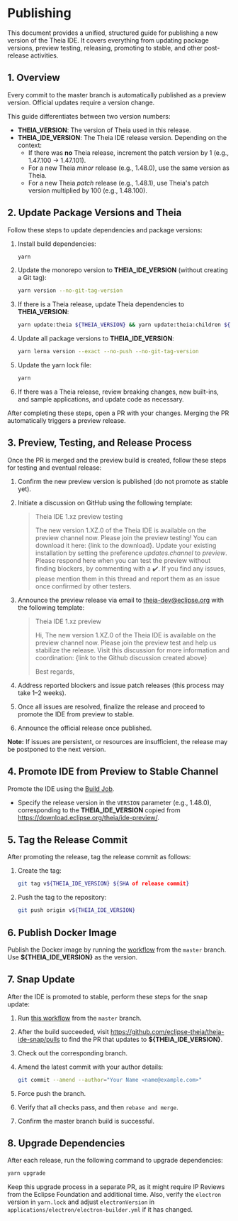 # Publishing

This document provides a unified, structured guide for publishing a new version of the Theia IDE. It covers everything from updating package versions, preview testing, releasing, promoting to stable, and other post-release activities.

## 1. Overview

Every commit to the master branch is automatically published as a preview version. Official updates require a version change.

This guide differentiates between two version numbers:

- **THEIA_VERSION**: The version of Theia used in this release.
- **THEIA_IDE_VERSION**: The Theia IDE release version. Depending on the context:
  - If there was **no** Theia release, increment the patch version by 1 (e.g., 1.47.100 -> 1.47.101).
  - For a new Theia *minor* release (e.g., 1.48.0), use the same version as Theia.
  - For a new Theia *patch* release (e.g., 1.48.1), use Theia's patch version multiplied by 100 (e.g., 1.48.100).

## 2. Update Package Versions and Theia

Follow these steps to update dependencies and package versions:

1. Install build dependencies:

   ```sh
   yarn
   ```

2. Update the monorepo version to **THEIA_IDE_VERSION** (without creating a Git tag):

   ```sh
   yarn version --no-git-tag-version
   ```

3. If there is a Theia release, update Theia dependencies to **THEIA_VERSION**:

   ```sh
   yarn update:theia ${THEIA_VERSION} && yarn update:theia:children ${THEIA_VERSION}
   ```

4. Update all package versions to **THEIA_IDE_VERSION**:

   ```sh
   yarn lerna version --exact --no-push --no-git-tag-version
   ```

5. Update the yarn lock file:

   ```sh
   yarn
   ```

6. If there was a Theia release, review breaking changes, new built-ins, and sample applications, and update code as necessary.

After completing these steps, open a PR with your changes. Merging the PR automatically triggers a preview release.

## 3. Preview, Testing, and Release Process

Once the PR is merged and the preview build is created, follow these steps for testing and eventual release:

1. Confirm the new preview version is published (do not promote as stable yet).

2. Initiate a discussion on GitHub using the following template:

   > Theia IDE 1.xz preview testing
   >
   > The new version 1.XZ.0 of the Theia IDE is available on the preview channel now. Please join the preview testing! You can download it here: {link to the download}. Update your existing installation by setting the preference *updates.channel* to *preview*. Please respond here when you can test the preview without finding blockers, by commenting with a :heavy_check_mark:. If you find any issues, please mention them in this thread and report them as an issue once confirmed by other testers.

3. Announce the preview release via email to <theia-dev@eclipse.org> with the following template:

   > Theia IDE 1.xz preview
   >
   > Hi,
   > The new version 1.XZ.0 of the Theia IDE is available on the preview channel now. Please join the preview test and help us stabilize the release. Visit this discussion for more information and coordination: {link to the Github discussion created above}
   >
   > Best regards,

4. Address reported blockers and issue patch releases (this process may take 1–2 weeks).

5. Once all issues are resolved, finalize the release and proceed to promote the IDE from preview to stable.

6. Announce the official release once published.

**Note:** If issues are persistent, or resources are insufficient, the release may be postponed to the next version.

## 4. Promote IDE from Preview to Stable Channel

Promote the IDE using the [Build Job](https://ci.eclipse.org/theia/job/Theia%20-%20Promote%20IDE/).

- Specify the release version in the `VERSION` parameter (e.g., 1.48.0), corresponding to the **THEIA_IDE_VERSION** copied from <https://download.eclipse.org/theia/ide-preview/>.

## 5. Tag the Release Commit

After promoting the release, tag the release commit as follows:

1. Create the tag:

   ```bash
   git tag v${THEIA_IDE_VERSION} ${SHA of release commit}
   ```

2. Push the tag to the repository:

   ```bash
   git push origin v${THEIA_IDE_VERSION}
   ```

## 6. Publish Docker Image

Publish the Docker image by running the [workflow](https://github.com/eclipse-theia/theia-ide/actions/workflows/publish-theia-ide-img.yml) from the `master` branch. Use **${THEIA_IDE_VERSION}** as the version.

## 7. Snap Update

After the IDE is promoted to stable, perform these steps for the snap update:

1. Run [this workflow](https://github.com/eclipse-theia/theia-ide-snap/actions/workflows/update.yml) from the `master` branch.
2. After the build succeeded, visit <https://github.com/eclipse-theia/theia-ide-snap/pulls> to find the PR that updates to **${THEIA_IDE_VERSION}**.
3. Check out the corresponding branch.
4. Amend the latest commit with your author details:

   ```bash
   git commit --amend --author="Your Name <name@example.com>"
   ```

5. Force push the branch.
6. Verify that all checks pass, and then `rebase and merge`.
7. Confirm the master branch build is successful.

## 8. Upgrade Dependencies

After each release, run the following command to upgrade dependencies:

```bash
yarn upgrade
```

Keep this upgrade process in a separate PR, as it might require IP Reviews from the Eclipse Foundation and additional time. Also, verify the `electron` version in `yarn.lock` and adjust `electronVersion` in `applications/electron/electron-builder.yml` if it has changed.
